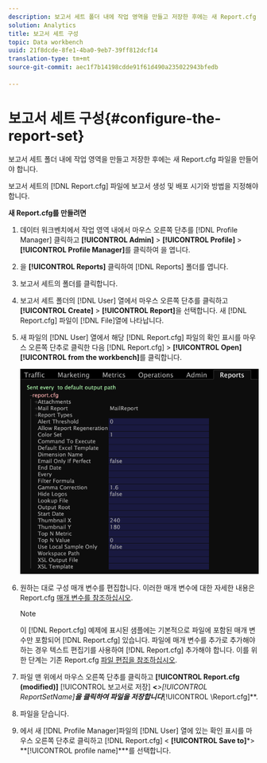 ```yaml
---
description: 보고서 세트 폴더 내에 작업 영역을 만들고 저장한 후에는 새 Report.cfg 파일을 만들어야 합니다.
solution: Analytics
title: 보고서 세트 구성
topic: Data workbench
uuid: 21f8dcde-8fe1-4ba0-9eb7-39ff812dcf14
translation-type: tm+mt
source-git-commit: aec1f7b14198cdde91f61d490a235022943bfedb

---
```



# 보고서 세트 구성{#configure-the-report-set}

보고서 세트 폴더 내에 작업 영역을 만들고 저장한 후에는 새 Report.cfg 파일을 만들어야 합니다.

보고서 세트의 [!DNL Report.cfg] 파일에 보고서 생성 및 배포 시기와 방법을 지정해야 합니다.

**새 Report.cfg를 만들려면**

1. 데이터 워크벤치에서 작업 영역 내에서 마우스 오른쪽 단추를 [!DNL Profile Manager] 클릭하고 **[!UICONTROL Admin]** > **[!UICONTROL Profile]** > **[!UICONTROL Profile Manager]**&#x200B;를 클릭하여 을 엽니다.
1. 을 **[!UICONTROL Reports]** 클릭하여 [!DNL Reports] 폴더를 엽니다.
1. 보고서 세트의 폴더를 클릭합니다.
1. 보고서 세트 폴더의 [!DNL User] 열에서 마우스 오른쪽 단추를 클릭하고 **[!UICONTROL Create]** > **[!UICONTROL Report]**&#x200B;을 선택합니다. 새 [!DNL Report.cfg] 파일이 [!DNL File]열에 나타납니다.
1. 새 파일의 [!DNL User] 열에서 해당 [!DNL Report.cfg] 파일의 확인 표시를 마우스 오른쪽 단추로 클릭한 다음 [!DNL Report.cfg] > **[!UICONTROL Open]** **[!UICONTROL from the workbench]**&#x200B;를 클릭합니다.

   ![단계 정보](assets/cfg_reportcfg.png)

1. 원하는 대로 구성 매개 변수를 편집합니다. 이러한 매개 변수에 대한 자세한 내용은 Report.cfg [매개 변수를 참조하십시오](../../../../../home/c-rpt-oview/c-rpt-param-ref/c-rpt-param.md#concept-838e59d72d3f4cb29ee15f5c7eb0ceff).

   >[!NOTE]
   >
   >이 [!DNL Report.cfg] 예제에 표시된 샘플에는 기본적으로 파일에 포함된 매개 변수만 포함되어 [!DNL Report.cfg] 있습니다. 파일에 매개 변수를 추가로 추가해야 하는 경우 텍스트 편집기를 사용하여 [!DNL Report.cfg] 추가해야 합니다. 이를 위한 단계는 기존 Report.cfg [파일 편집을 참조하십시오](../../../../../home/c-rpt-oview/c-work-rpt-sets/c-edit-ex-rpt-files/c-edit-ex-rpt-files.md#concept-96fd57159f454defa09bd18655a12887).

1. 파일 맨 위에서 마우스 오른쪽 단추를 클릭하고 **[!UICONTROL Report.cfg (modified)]** [!UICONTROL 보고서로 저장\] **&lt;***>**[!UICONTROL ReportSetName]**을 클릭하여 파일을 저장합니다&#x200B;***[!UICONTROL \Report.cfg]**.
1. 파일을 닫습니다.
1. 에서 새 [!DNL Profile Manager]파일의 [!DNL User] 열에 있는 확인 표시를 마우스 오른쪽 단추로 클릭하고 [!DNL Report.cfg] &lt; **[!UICONTROL Save to]***> **[!UICONTROL profile name]***를 선택합니다.
